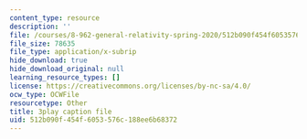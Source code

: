 ```yaml
---
content_type: resource
description: ''
file: /courses/8-962-general-relativity-spring-2020/512b090f454f6053576c188ee6b68372_iRVfaR3N5K4.srt
file_size: 78635
file_type: application/x-subrip
hide_download: true
hide_download_original: null
learning_resource_types: []
license: https://creativecommons.org/licenses/by-nc-sa/4.0/
ocw_type: OCWFile
resourcetype: Other
title: 3play caption file
uid: 512b090f-454f-6053-576c-188ee6b68372
---
```

